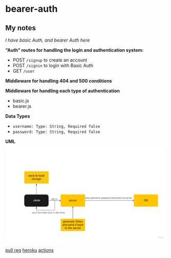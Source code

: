 # bearer-auth

## My notes

*I have basic Auth, and bearer Auth here*

**“Auth” routes for handling the login and authentication system:**
+ POST `/signup` to create an account
+ POST `/signin` to login with Basic Auth
+ GET `/user`


**Middleware for handling 404 and 500 conditions**

**Middleware for handling each type of authentication**
+ basic.js
+ bearer.js

**Data Types**
+ `username: Type: String, Required false`
+ `password: Type: String, Required false`

**UML**
![uml](./UML/UML2.jpg)

[pull req]()
[heroku]()
[actions]()
